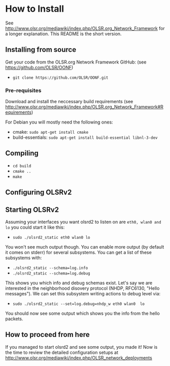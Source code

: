 # How to Install

See http://www.olsr.org/mediawiki/index.php/OLSR.org_Network_Framework for a longer explanation. This README is the short version.

## Installing from source

Get your code from the OLSR.org Network Framework GitHub:
(see https://github.com/OLSR/OONF)

 * ``git clone https://github.com/OLSR/OONF.git``

### Pre-requisites

Download and install the neccessary build requirements
(see http://www.olsr.org/mediawiki/index.php/OLSR.org_Network_Framework#Requirements)

For Debian you will mostly need the following ones:
  * cmake: ``sudo apt-get install cmake``
  * build-essentials: ``sudo apt-get install build-essential libnl-3-dev``

## Compiling
  * ``cd build``
  * ``cmake ..``
  * ``make``

## Configuring OLSRv2

## Starting OLSRv2

Assuming your interfaces you want olsrd2 to listen on are ``eth0, wlan0 and lo`` you could start it like this:

  * ``sudo ./olsrd2_static eth0 wlan0 lo``

You won't see much output though. You can enable more output (by default it comes on stderr) for several subsystems. You can get a list of these subsystems with:

  * ``./olsrd2_static --schema=log.info``
  * ``./olsrd2_static --schema=log.debug``

This shows you which info and debug schemas exist. Let's say we are interested in the neighborhood disovery protocol (NHDP, RFC6130, "Hello messages"). We can set this subsystem writing actions to debug level via:

  * ``sudo ./olsrd2_static --set=log.debug=nhdp_w eth0 wlan0  lo``

You should now see some output which shows you the info from the hello packets.

## How to proceed from here

If you managed to start olsrd2 and see some output, you made it! Now is the time to review the detailed configuration setups at http://www.olsr.org/mediawiki/index.php/OLSR_network_deployments 
